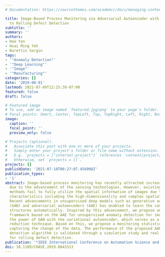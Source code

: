```yaml
---
# Documentation: https://sourcethemes.com/academic/docs/managing-content/

title: Image-Based Process Monitoring via Adversarial Autoencoder with Applications
  to Rolling Defect Detection
subtitle: ''
summary: ''
authors:
- Hao Yan
- Huai Ming Yeh
- Nurettin Sergin
tags:
- '"Anomaly Detection"'
- '"Deep Learning"'
- '"Image"'
- '"Manufacturing"'
categories: []
date: '2019-08-01'
lastmod: 2021-07-09T12:25:39-07:00
featured: false
draft: false

# Featured image
# To use, add an image named `featured.jpg/png` to your page's folder.
# Focal points: Smart, Center, TopLeft, Top, TopRight, Left, Right, BottomLeft, Bottom, BottomRight.
image:
  caption: ''
  focal_point: ''
  preview_only: false

# Projects (optional).
#   Associate this post with one or more of your projects.
#   Simply enter your project's folder or file name without extension.
#   E.g. `projects = ["internal-project"]` references `content/project/deep-learning/index.md`.
#   Otherwise, set `projects = []`.
projects: []
publishDate: '2021-07-10T08:27:07.456998Z'
publication_types:
- '1'
abstract: Image-based process monitoring has recently attracted increasing attention
  due to the advancement of the sensing technologies. However, existing process monitoring
  methods fail to fully utilize the spatial information of images due to their complex
  characteristics including the high-dimensionality and complex spatial structures.
  Recent advancements in unsupervised deep models such as generative adversarial networks
  (GAN) and adversarial autoencoders (AAE) has enabled to learn the complex spatial
  structures automatically. Inspired by this advancement, we propose an anomaly detection
  framework based on the AAE for unsupervised anomaly detection for images. AAE combines
  the power of GAN with the variational autoencoder, which serves as a nonlinear dimension
  reduction technique. Based on this, we propose a monitoring statistic efficiently
  capturing the change of the data. The performance of the proposed AAE-based anomaly
  detection algorithm is validated through a simulation study and real case study
  for rolling defect detection.
publication: '*IEEE International Conference on Automation Science and Engineering*'
doi: 10.1109/COASE.2019.8843313
---
```

